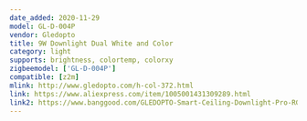 ```yaml
---
date_added: 2020-11-29
model: GL-D-004P
vendor: Gledopto
title: 9W Downlight Dual White and Color 
category: light
supports: brightness, colortemp, colorxy
zigbeemodel: ['GL-D-004P']
compatible: [z2m]
mlink: http://www.gledopto.com/h-col-372.html
link: https://www.aliexpress.com/item/1005001431309289.html
link2: https://www.banggood.com/GLEDOPTO-Smart-Ceiling-Downlight-Pro-RGB+CCT-6W-or-9W-or-12W-Compatible-with-ZigBee-3_0-Amazon-Plus-SmartThings-App-or-Voice-or-Remote-Control-p-1839724.html
---
```


